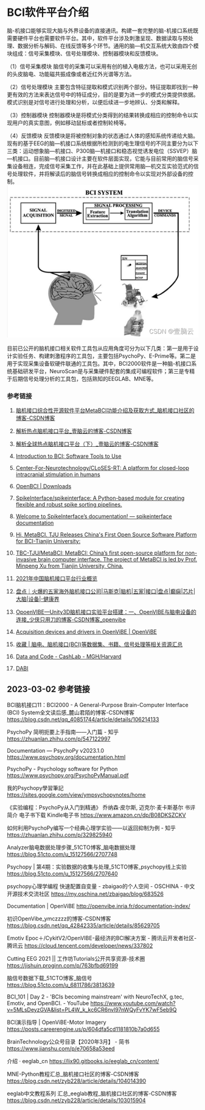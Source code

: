 # BCI软件平台介绍
脑-机接口能够实现大脑与外界设备的直接通讯。构建一套完整的脑-机接口系统既需要硬件平台也需要软件平台。其中，软件平台涉及刺激呈现、数据读取与预处理、数据分析与解码、在线反馈等多个环节。通用的脑—机交互系统大致由四个模块组成：信号采集模块、信号处理模块、控制器模块和反馈模块。

（1）信号采集模块
脑信号的采集可以采用有创的植入电极方法，也可以采用无创的头皮脑电、功能磁共振成像或者近红外光谱等方法。

（2）信号处理模块
主要包含特征提取和模式识别两个部分。特征提取即找到一种更有效的方法来表达信号中的特征成分，目的是要为进一步的模式分类提供依据。模式识别是对信号进行处理和分析，以便后续进一步地辨认、分类和解释。

（3）控制器模块
控制器模块是将模式分类得到的结果转换成相应的控制命令以实现用户的真实意图，例如移动鼠标或者控制轮椅等。

（4）反馈模块
反馈模块是将被控制对象的状态通过人体的感知系统传递给大脑。现有的基于EEG的脑—机接口系统根据所检测到的电生理信号的不同主要分为以下三类：运动想象脑—机接口、P300脑—机接口和稳态视觉诱发电位（SSVEP）脑—机接口。目前脑—机接口设计主要在软件层面实现，它能与目前常用的脑信号采集设备相连，完成信号采集工作，并在此基础上提供常用脑—机交互实验范式的信号处理软件，并将解读后的脑信号转换成相应的控制命令以实现对外部设备的控制。
![](image/2023-02-28-20-50-53.png)


目前已公开的脑机接口相关软件工具包从应用角度可分为以下几类：第一是用于设计实验任务、构建刺激程序的工具包，主要包括PsychoPy、E-Prime等。第二是用于实现采集设备软硬件联通的工具包。其中，BCI2000软件是一种脑-机接口系统基础研发平台，NeuroScan是与采集硬件配套的集成可编程软件；第三是专精于后期信号处理分析的工具包，包括熟知的EEGLAB、MNE等。


### 参考链接
1. [脑机接口综合性开源软件平台MetaBCI功能介绍及获取方式_脑机接口社区的博客-CSDN博客](https://blog.csdn.net/zyb228/article/details/128017357)

2. [解析热点脑机接口平台_壹脑云的博客-CSDN博客](https://blog.csdn.net/weixin_40052256/article/details/123532583)

3. [解析全球热点脑机接口平台（下）_壹脑云的博客-CSDN博客](https://blog.csdn.net/weixin_40052256/article/details/124211309)

4. [Introduction to BCI: Software Tools to Use](http://learn.neurotechedu.com/introbci_software/)

5. [Center-For-Neurotechnology/CLoSES-RT: A platform for closed-loop intracranial stimulation in humans](https://github.com/Center-For-Neurotechnology/CLoSES-RT)

6. [OpenBCI | Downloads](https://openbci.com/downloads)

7. [SpikeInterface/spikeinterface: A Python-based module for creating flexible and robust spike sorting pipelines.](https://github.com/SpikeInterface/spikeinterface)

8. [Welcome to SpikeInterface’s documentation! — spikeinterface documentation](https://spikeinterface.readthedocs.io/en/latest/)

9. [Hi, MetaBCI. TJU Releases China's First Open Source Software Platform for BCI-Tianjin University:](http://www.tju.edu.cn/english/info/1010/6531.htm)

10. [TBC-TJU/MetaBCI: MetaBCI: China’s first open-source platform for non-invasive brain computer interface. The project of MetaBCI is led by Prof. Minpeng Xu from Tianjin University, China.](https://github.com/TBC-TJU/MetaBCI)

11. [2021年中国脑机接口平台行业概览](https://pdf.dfcfw.com/pdf/H3_AP202201121539917091_1.pdf?1641976029000.pdf)

12. [盘点｜火爆的五家海外脑机接口公司|马斯克|脑机|五家|接口|盘点|癫痫|芯片|大脑|设备|-健康界](https://www.cn-healthcare.com/articlewm/20210930/content-1269415.html)

13. [OpoenVIBE—Unity3D脑机接口实验平台搭建：一、OpenVIBE与脑电设备的连接_少侠只用刀的博客-CSDN博客_openvibe](https://blog.csdn.net/qq_15017307/article/details/116464354)

14. [Acquisition devices and drivers in OpenViBE | OpenViBE](http://openvibe.inria.fr/supported-hardware/)

15. [收藏 | 脑电、脑机接口(BCI)等数据集、书籍、信号处理等相关资源汇总](https://mp.weixin.qq.com/s?__biz=MzI0MTQxNDE5NA==&mid=2247492624&idx=1&sn=b16ccdda19e5ddd23c0b8f08b1281a29&chksm=e9095d4dde7ed45be374b9a92de3a6b286ece095e8897e2b994f8e1ea5df84d614c4cf99d894&scene=178&cur_album_id=2571780432946561027#rd)

16. [Data and Code - CashLab - MGH/Harvard](https://cashlab.mgh.harvard.edu/data-and-code/)

17. [DABI](https://dabi.loni.usc.edu/login?returnUrl=%2Frequest-data%2FU01NS108916)


## 2023-03-02 参考链接
BCI脑机接口11：BCI2000 - A General-Purpose Brain-Computer Interface (BCI) System全文读后感_麓山君陌的博客-CSDN博客
https://blog.csdn.net/qq_40851744/article/details/106214133

PsychoPy 简明扼要上手指南——入门篇 - 知乎
https://zhuanlan.zhihu.com/p/547122997

Documentation — PsychoPy v2023.1.0
https://www.psychopy.org/documentation.html

PsychoPy - Psychology software for Python
https://www.psychopy.org/PsychoPyManual.pdf

我的Psychopy學習筆記
https://sites.google.com/view/ympsychopynotes/home

《实验编程：PsychoPy从入门到精通》 乔纳森·皮尔斯, 迈克尔·麦卡斯基尔 书评 简介 电子书下载 Kindle电子书
https://www.amazon.cn/dp/B08DKSZCKV

如何利用PsychoPy编写一个经典心理学实验——以返回抑制为例 - 知乎
https://zhuanlan.zhihu.com/p/329825940

Analyzer脑电数据处理步骤_51CTO博客_脑电数据处理
https://blog.51cto.com/u_15127566/2707748

Psychopy | 第4期：实验数据的收集与处理_51CTO博客_psychopy线上实验
https://blog.51cto.com/u_15127566/2707640

psychopy心理学编程 快速配置自变量 - zbaigao的个人空间 - OSCHINA - 中文开源技术交流社区
https://my.oschina.net/zbaigao/blog/683526

Documentation | OpenViBE
http://openvibe.inria.fr/documentation-index/

初识OpenVibe_ymczzzz的博客-CSDN博客
https://blog.csdn.net/qq_42842335/article/details/85629705

Emotiv Epoc＋/CykitV2/OpenVIBE-最经济的BCI解决方案 - 腾讯云开发者社区-腾讯云
https://cloud.tencent.com/developer/news/337802

Cutting EEG 2021 || 工作坊Tutorials公开共享资源-技术圈
https://jishuin.proginn.com/p/763bfbd69199

脑信号数据下载_51CTO博客_脑信号
https://blog.51cto.com/u_6811786/3813639

BCI_101 | Day 2 - 'BCIs becoming mainstream' with NeuroTechX, g.tec, Emotiv, and OpenBCI. - YouTube
https://www.youtube.com/watch?v=5MLsDeyzGVA&list=PL4W_k_kc6CR6nvl97nWQyFvYK7wF5eb9Q

BCI演示指导 | OpenViBE-Motor Imagery
https://posts.careerengine.us/p/604dfa5cd1181810b7a0d655

BrainTechnology公众号目录【2020年3月】 - 简书
https://www.jianshu.com/p/e70658a53eed

介绍 · eeglab_cn
https://lix90.gitbooks.io/eeglab_cn/content/

MNE-Python教程汇总_脑机接口社区的博客-CSDN博客
https://blog.csdn.net/zyb228/article/details/104014390

eeglab中文教程系列 汇总_eeglab教程_脑机接口社区的博客-CSDN博客
https://blog.csdn.net/zyb228/article/details/103015904
